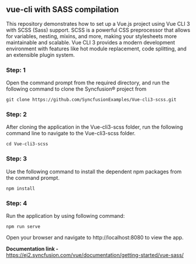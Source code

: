 ## vue-cli with SASS compilation

This repository demonstrates how to set up a Vue.js project using Vue CLI 3 with SCSS (Sass) support. SCSS is a powerful CSS preprocessor that allows for variables, nesting, mixins, and more, making your stylesheets more maintainable and scalable. Vue CLI 3 provides a modern development environment with features like hot module replacement, code splitting, and an extensible plugin system.

### Step: 1 

Open the command prompt from the required directory, and run the following command to clone the Syncfusion® project from

`git clone https://github.com/SyncfusionExamples/Vue-cli3-scss.git`

### Step: 2

After cloning the application in the Vue-cli3-scss folder, run the following command line to navigate to the Vue-cli3-scss folder.

`cd Vue-cli3-scss`

### Step: 3

Use the following command to install the dependent npm packages from the command prompt.

`npm install`

### Step: 4

Run the application by using following command:

`npm run serve`

Open your browser and navigate to http://localhost:8080 to view the app.

**Documentation link -** https://ej2.syncfusion.com/vue/documentation/getting-started/vue-sass/
